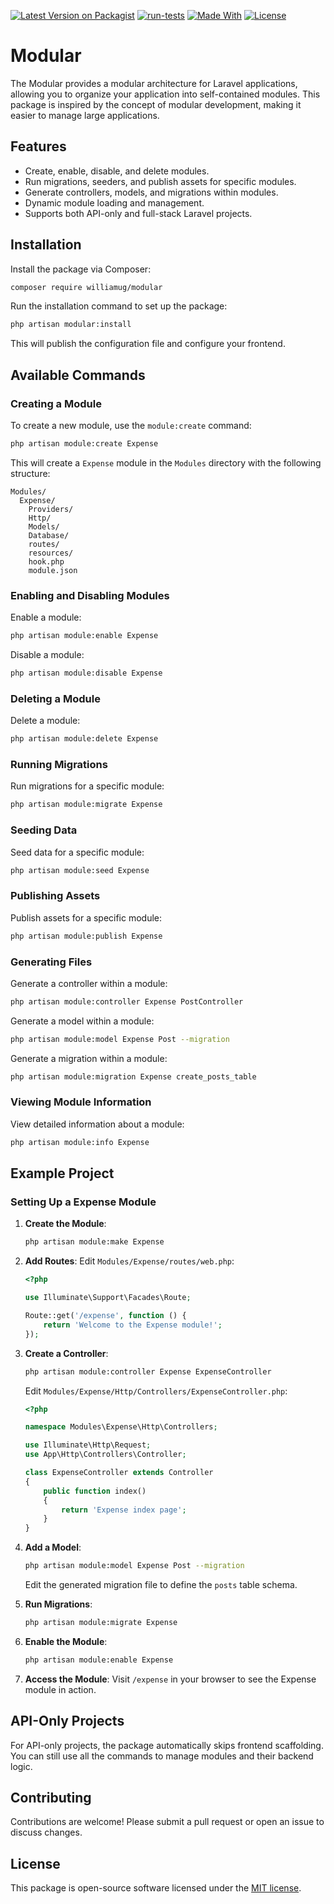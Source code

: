 [![Latest Version on Packagist](https://img.shields.io/packagist/v/williamug/modular.svg?style=flat-square)](https://packagist.org/packages/williamug/modular/stats#major/all)
[![run-tests](https://github.com/Williamug/modular/actions/workflows/run-tests.yml/badge.svg)](https://github.com/williamug/modular/actions/workflows/run-tests.yml)
[![Made With](https://img.shields.io/badge/made_with-php-blue)](/docs/requirements/)
[![License](https://img.shields.io/packagist/l/williamug/modular.svg)](https://github.com/williamug/modular/blob/master/LICENSE.txt)
<!-- [![Total Downloads](https://img.shields.io/packagist/dt/williamug/modular.svg?style=flat-square)](https://packagist.org/packages/williamug/modular) -->

# Modular

The Modular provides a modular architecture for Laravel applications, allowing you to organize your application into self-contained modules. This package is inspired by the concept of modular development, making it easier to manage large applications.


## Features
- Create, enable, disable, and delete modules.
- Run migrations, seeders, and publish assets for specific modules.
- Generate controllers, models, and migrations within modules.
- Dynamic module loading and management.
- Supports both API-only and full-stack Laravel projects.

## Installation

Install the package via Composer:
```bash
composer require williamug/modular
```

Run the installation command to set up the package:
```bash
php artisan modular:install
```
This will publish the configuration file and configure your frontend.

## Available Commands

### Creating a Module
To create a new module, use the `module:create` command:
```bash
php artisan module:create Expense
```
This will create a `Expense` module in the `Modules` directory with the following structure:
```
Modules/
  Expense/
    Providers/
    Http/
    Models/
    Database/
    routes/
    resources/
    hook.php
    module.json
```

### Enabling and Disabling Modules
Enable a module:
```bash
php artisan module:enable Expense
```
Disable a module:
```bash
php artisan module:disable Expense
```

### Deleting a Module
Delete a module:
```bash
php artisan module:delete Expense
```

### Running Migrations
Run migrations for a specific module:
```bash
php artisan module:migrate Expense
```

### Seeding Data
Seed data for a specific module:
```bash
php artisan module:seed Expense
```

### Publishing Assets
Publish assets for a specific module:
```bash
php artisan module:publish Expense
```

### Generating Files
Generate a controller within a module:
```bash
php artisan module:controller Expense PostController
```
Generate a model within a module:
```bash
php artisan module:model Expense Post --migration
```
Generate a migration within a module:
```bash
php artisan module:migration Expense create_posts_table
```

### Viewing Module Information
View detailed information about a module:
```bash
php artisan module:info Expense
```

## Example Project

### Setting Up a Expense Module
1. **Create the Module**:
   ```bash
   php artisan module:make Expense
   ```

2. **Add Routes**:
   Edit `Modules/Expense/routes/web.php`:
   ```php
   <?php

   use Illuminate\Support\Facades\Route;

   Route::get('/expense', function () {
       return 'Welcome to the Expense module!';
   });
   ```

3. **Create a Controller**:
   ```bash
   php artisan module:controller Expense ExpenseController
   ```
   Edit `Modules/Expense/Http/Controllers/ExpenseController.php`:
   ```php
   <?php

   namespace Modules\Expense\Http\Controllers;

   use Illuminate\Http\Request;
   use App\Http\Controllers\Controller;

   class ExpenseController extends Controller
   {
       public function index()
       {
           return 'Expense index page';
       }
   }
   ```

4. **Add a Model**:
   ```bash
   php artisan module:model Expense Post --migration
   ```
   Edit the generated migration file to define the `posts` table schema.

5. **Run Migrations**:
   ```bash
   php artisan module:migrate Expense
   ```

6. **Enable the Module**:
   ```bash
   php artisan module:enable Expense
   ```

7. **Access the Module**:
   Visit `/expense` in your browser to see the Expense module in action.

## API-Only Projects
For API-only projects, the package automatically skips frontend scaffolding. You can still use all the commands to manage modules and their backend logic.

## Contributing
Contributions are welcome! Please submit a pull request or open an issue to discuss changes.

## License
This package is open-source software licensed under the [MIT license](LICENSE.md).
